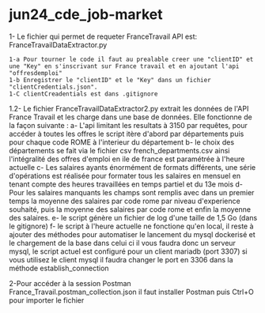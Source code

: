 # jun24_cde_job-market



1- Le fichier qui permet de requeter FranceTravail API est: FranceTravailDataExtractor.py

    1-a Pour tourner le code il faut au prealable creer une "clientID" et une "Key" en s'inscrivant sur France travail et en ajoutant l'api "offresdemploi"
    1-b Enregistrer le "clientID" et le "Key" dans un fichier "clientCredentials.json". 
    1-C clientCreadentials est dans .gitignore 
	
1.2- Le fichier FranceTravailDataExtractor2.py extrait les données de l'API France Travail et les charge dans une base de données.
		Elle fonctionne de la façon suivante :
		a- L'api limitant les resultats à 3150 par requêtes, pour accéder à toutes les offres le script itère d'abord par départements puis pour chaque code ROME à l'interieur du département
		b- le choix des départements se fait via le fichier csv french_departments.csv ainsi l'intégralité des offres d'emploi en ile de france est paramétrée à l'heure actuelle
		c- Les salaires ayants énormément de formats différents, une série d'opérations est réalisée pour formater tous les salaires en mensuel en tenant compte des heures travaillées en temps partiel et du 13e mois
		d- Pour les salaires manquants les champs sont remplis avec dans un premier temps la moyenne des salaires par code rome par niveau d'experience souhaité,
		puis la moyenne des salaires par code rome et enfin la moyenne des salaires.
		e- le script génère un fichier de log d'une taille de 1,5 Go (dans le gitignore)
		f- le script à l'heure actuelle ne fonctione qu'en local, il reste à ajouter des méthodes pour automatiser le lancement du mysql dockerisé et le chargement de la base dans celui ci
		il vous faudra donc un serveur mysql, le script actuel est configuré pour un client mariadb (port 3307) si vous utilisez le client mysql il faudra changer le port en 3306 dans la méthode establish_connection


2-Pour accéder à la session Postman France_Travail.postman_collection.json il faut installer Postman puis Ctrl+O pour importer le fichier


